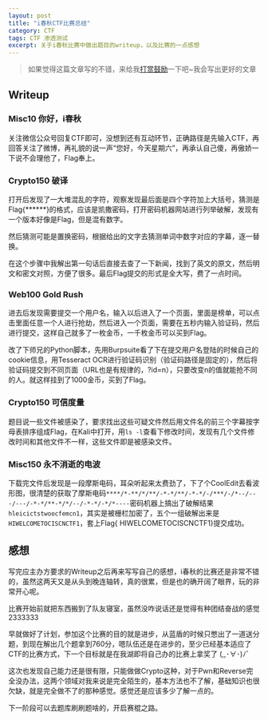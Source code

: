 ```yaml
---
layout: post
title: "i春秋CTF比赛总结"
category: CTF
tags: CTF 渗透测试
excerpt: 关于i春秋比赛中做出题目的writeup，以及比赛的一点感想
---
```



> 如果觉得这篇文章写的不错，来给我[打赏鼓励](https://github.com/miaochiahao/miaochiahao.github.io/blob/master/pictures/alipay.jpg?raw=true)一下吧~我会写出更好的文章

## Writeup 

### Misc10 你好，i春秋

关注微信公众号回复CTF即可，没想到还有互动环节，正确路径是先输入CTF，再回答关注了微博，再礼貌的说一声“您好，今天星期六”，再承认自己傻，再傲娇一下说不会理他了，Flag奉上。

### Crypto150 破译

打开后发现了一大堆混乱的字符，观察发现最后面是四个字符加上大括号，猜测是Flag{\*\*\*\*\*\*}的格式，应该是凯撒密码，打开密码机器网站进行列举破解，发现有一个版本好像是Flag，但是混有数字。

然后猜测可能是置换密码，根据给出的文字去猜测单词中数字对应的字幕，逐一替换。

在这个步骤中我解出第一句话后直接去查了一下新闻，找到了英文的原文，然后明文和密文对照，方便了很多。最后Flag提交的形式是全大写，费了一点时间。

### Web100 Gold Rush

进去后发现需要提交一个用户名，输入以后进入了一个页面，里面是榜单，可以点击里面任意一个人进行抢劫，然后进入一个页面，需要在五秒内输入验证码，然后进行提交，这样自己就多了一枚金币，一千枚金币可以买到Flag。

改了下师兄的Python脚本，先用Burpsuite看了下在提交用户名登陆的时候自己的cookie信息，用Tesseract OCR进行验证码识别（验证码路径是固定的），然后将验证码提交到不同页面（URL也是有规律的，?id=n），只要改变n的值就能抢不同的人。就这样挂到了1000金币，买到了Flag。

### Crypto150 可信度量

题目说一些文件被感染了，要求找出这些可疑文件然后用文件名的前三个字幕按字母表排序组成Flag，在Kali中打开，用`ls -l`查看下修改时间，发现有几个文件修改时间和其他文件不一样，这些文件即是被感染文件。



### Misc150 永不消逝的电波 

下载完文件后发现是一段摩斯电码，耳朵听起来太费劲了，下了个CoolEdit去看波形图，很清楚的获取了摩斯电码`****/*-**/*/**/-*-*/**/-*-*/-/***/-/*--/---/---/-*-*/**-*/*/--/-*-*/-*/*----`密码机器上搞出了破解结果`hleicictstwoocfemcn1`，其实是被栅栏加密了，五个一组破解出来是`HIWELCOMETOCISCNCTF1`，套上Flag{ HIWELCOMETOCISCNCTF1}提交成功。


## 感想

写完应主办方要求的Writeup之后再来写写自己的感想，i春秋的比赛还是非常不错的，虽然这两天又是从头到晚连轴转，真的很累，但是也的确开阔了眼界，玩的非常开心呢。

比赛开始前就把东西搬到了队友寝室，虽然没咋说话还是觉得有种团结奋战的感觉2333333

早就做好了计划，参加这个比赛的目的就是进步，从蓝盾的时候只憋出了一道送分题，到现在解出几个题拿到760分，嗯队伍还是在进步的，至少已经基本适应了CTF的比赛方式，下一个目标就是在我湖即将自己办的比赛上拿奖了 (,,･∀･)ﾉ゛

这次也发现自己能力还是很有限，只能做做Crypto这种，对于Pwn和Reverse完全没办法，这两个领域对我来说是完全陌生的，基本方法也不了解，基础知识也很欠缺，就是完全做不了的那种感觉。感觉还是应该多少了解一点的。

下一阶段可以去题库刷刷题啥的，开启赛棍之路。